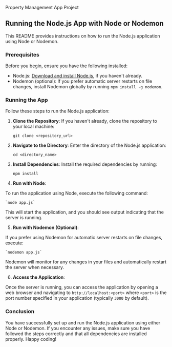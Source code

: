 Property Management App Project

## Running the Node.js App with Node or Nodemon

This README provides instructions on how to run the Node.js application using Node or Nodemon.

### Prerequisites

Before you begin, ensure you have the following installed:

- Node.js: [Download and install Node.js](https://nodejs.org/), if you haven't already.
- Nodemon (optional): If you prefer automatic server restarts on file changes, install Nodemon globally by running `npm install -g nodemon`.

### Running the App

Follow these steps to run the Node.js application:

1. **Clone the Repository**: If you haven't already, clone the repository to your local machine:

    `git clone <repository_url>`
    
2. **Navigate to the Directory**: Enter the directory of the Node.js application:

    `cd <directory_name>`
   
3. **Install Dependencies**: Install the required dependencies by running:

    `npm install`
  
4. **Run with Node**:

To run the application using Node, execute the following command:

    `node app.js`
  
This will start the application, and you should see output indicating that the server is running.

5. **Run with Nodemon (Optional)**:

If you prefer using Nodemon for automatic server restarts on file changes, execute:

    `nodemon app.js`

Nodemon will monitor for any changes in your files and automatically restart the server when necessary.

6. **Access the Application**:

Once the server is running, you can access the application by opening a web browser and navigating to `http://localhost:<port>` where `<port>` is the port number specified in your application (typically `3000` by default).

### Conclusion

You have successfully set up and run the Node.js application using either Node or Nodemon. If you encounter any issues, make sure you have followed the steps correctly and that all dependencies are installed properly. Happy coding!

